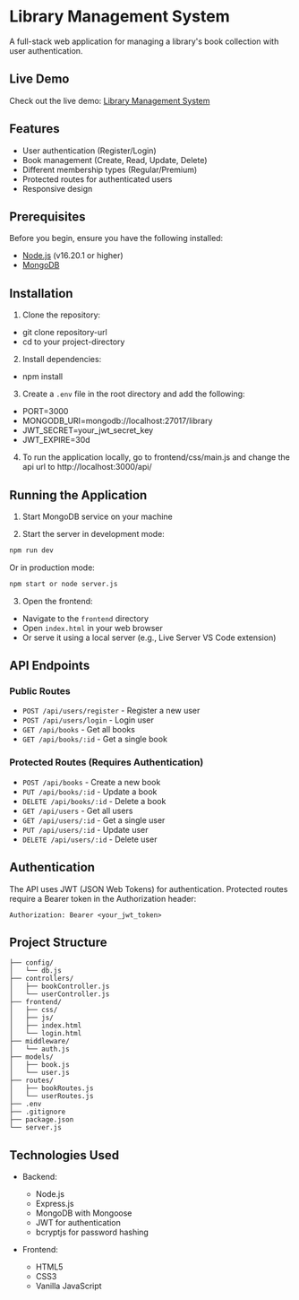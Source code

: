 # Library Management System

A full-stack web application for managing a library's book collection with user authentication.

## Live Demo

Check out the live demo: [Library Management System](https://ragam-induction-frontend.onrender.com/)


## Features

- User authentication (Register/Login)
- Book management (Create, Read, Update, Delete)
- Different membership types (Regular/Premium)
- Protected routes for authenticated users
- Responsive design

## Prerequisites

Before you begin, ensure you have the following installed:
- [Node.js](https://nodejs.org/) (v16.20.1 or higher)
- [MongoDB](https://www.mongodb.com/try/download/community)

## Installation

1. Clone the repository:
 - git clone repository-url
 - cd to your project-directory
2. Install dependencies:
 - npm install
3. Create a `.env` file in the root directory and add the following:
 - PORT=3000
 - MONGODB_URI=mongodb://localhost:27017/library
 - JWT_SECRET=your_jwt_secret_key
 - JWT_EXPIRE=30d
4. To run the application locally, go to frontend/css/main.js and change the api url to http://localhost:3000/api/

## Running the Application

1. Start MongoDB service on your machine

2. Start the server in development mode:
```bash
npm run dev
```
Or in production mode:
```bash
npm start or node server.js
```

3. Open the frontend:
- Navigate to the `frontend` directory
- Open `index.html` in your web browser
- Or serve it using a local server (e.g., Live Server VS Code extension)

## API Endpoints

### Public Routes
- `POST /api/users/register` - Register a new user
- `POST /api/users/login` - Login user
- `GET /api/books` - Get all books
- `GET /api/books/:id` - Get a single book

### Protected Routes (Requires Authentication)
- `POST /api/books` - Create a new book
- `PUT /api/books/:id` - Update a book
- `DELETE /api/books/:id` - Delete a book
- `GET /api/users` - Get all users
- `GET /api/users/:id` - Get a single user
- `PUT /api/users/:id` - Update user
- `DELETE /api/users/:id` - Delete user

## Authentication

The API uses JWT (JSON Web Tokens) for authentication. Protected routes require a Bearer token in the Authorization header:
```
Authorization: Bearer <your_jwt_token>
```

## Project Structure

```
├── config/
│   └── db.js
├── controllers/
│   ├── bookController.js
│   └── userController.js
├── frontend/
│   ├── css/
│   ├── js/
│   ├── index.html
│   └── login.html
├── middleware/
│   └── auth.js
├── models/
│   ├── book.js
│   └── user.js
├── routes/
│   ├── bookRoutes.js
│   └── userRoutes.js
├── .env
├── .gitignore
├── package.json
└── server.js
```

## Technologies Used

- Backend:
  - Node.js
  - Express.js
  - MongoDB with Mongoose
  - JWT for authentication
  - bcryptjs for password hashing

- Frontend:
  - HTML5
  - CSS3
  - Vanilla JavaScript


